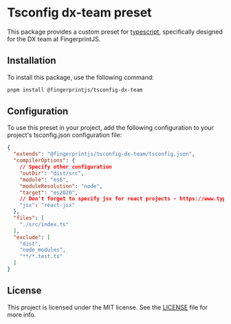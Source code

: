 # Tsconfig dx-team preset

This package provides a custom preset
for [typescript](https://www.typescriptlang.org/), specifically designed
for the DX team at FingerprintJS.

## Installation

To install this package, use the following command:

```bash
pnpm install @fingerprintjs/tsconfig-dx-team
```

## Configuration

To use this preset in your project, add the following configuration to your project's tsconfig.json configuration file:

```json
{
  "extends": "@fingerprintjs/tsconfig-dx-team/tsconfig.json",
  "compilerOptions": {
    // Specify other configuration
    "outDir": "dist/src",
    "module": "es6",
    "moduleResolution": "node",
    "target": "es2020",
    // Don't forget to specify jsx for react projects - https://www.typescriptlang.org/docs/handbook/jsx.html
    "jsx": "react-jsx"
  },
  "files": [
    "./src/index.ts"
  ],
  "exclude": [
    "dist",
    "node_modules",
    "**/*.test.ts"
  ]
}


```

## License

This project is licensed under the MIT license. See
the [LICENSE](https://github.com/fingerprintjs/dx-team-toolkit/blob/main/LICENSE) file for more info.
